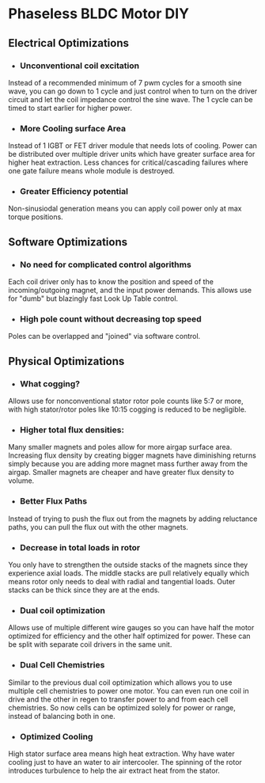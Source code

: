 # Phaseless BLDC Motor DIY

## Electrical Optimizations

* ### Unconventional coil excitation
Instead of a recommended minimum of 7 pwm cycles for a smooth sine wave, you can go down to 1 cycle and just control when to turn on the driver circuit and let the coil impedance control the sine wave. The 1 cycle can be timed to start earlier for higher power.
* ### More Cooling surface Area 
Instead of 1 IGBT or FET driver module that needs lots of cooling. Power can be distributed over multiple driver units which have greater surface area for higher heat extraction. Less chances for critical/cascading failures where one gate failure means whole module is destroyed.
* ### Greater Efficiency potential 
Non-sinusiodal generation means you can apply coil power only at max torque positions.

## Software Optimizations

* ### No need for complicated control algorithms 
Each coil driver only has to know the position and speed of the incoming/outgoing magnet, and the input power demands.  This allows use for "dumb" but blazingly fast Look Up Table control.
* ### High pole count without decreasing top speed 
Poles can be overlapped and "joined" via software control.

## Physical Optimizations 

* ### What cogging? 
Allows use for nonconventional stator rotor pole counts like 5:7 or more, with high stator/rotor poles like 10:15 cogging is reduced to be negligible.
* ### Higher total flux densities:   
Many smaller magnets and poles allow for more airgap surface area.
Increasing flux density by creating bigger magnets have diminishing returns simply because you are adding more magnet mass further away from the airgap. Smaller magnets are cheaper and have greater flux density to volume.
* ### Better Flux Paths  
Instead of trying to push the flux out from the magnets by adding reluctance paths, you can pull the flux out with the other magnets.
* ### Decrease in total loads in rotor 
You only have to strengthen the outside stacks of the magnets since they experience axial loads.  The middle stacks are pull relatively equally which means rotor only needs to deal with radial and tangential loads. Outer stacks can be thick since they are at the ends.
* ### Dual coil optimization 
Allows use of multiple different wire gauges so you can have half the motor optimized for efficiency and the other half optimized for power. These can be split with separate coil drivers in the same unit.
* ### Dual Cell Chemistries 
Similar to the previous dual coil optimization which allows you to use multiple cell chemistries to power one motor. You can even run one coil in drive and the other in regen to transfer power to and from each cell chemistries. So now cells can be optimized solely for power or range, instead of balancing both in one.
* ### Optimized Cooling 
High stator surface area means high heat extraction.  Why have water cooling just to have an water to air intercooler.  The spinning of the rotor introduces turbulence to help the air extract heat from the stator.